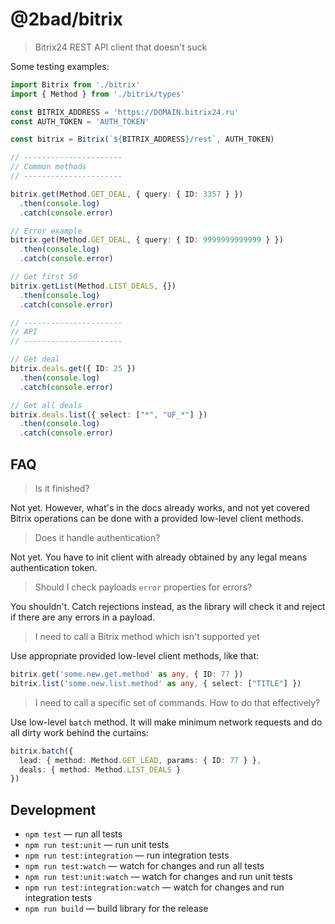 # @2bad/bitrix

> Bitrix24 REST API client that doesn't suck

Some testing examples:

```ts
import Bitrix from './bitrix'
import { Method } from './bitrix/types'

const BITRIX_ADDRESS = 'https://DOMAIN.bitrix24.ru'
const AUTH_TOKEN = 'AUTH_TOKEN'

const bitrix = Bitrix(`${BITRIX_ADDRESS}/rest`, AUTH_TOKEN)

// ----------------------
// Common methods
// ----------------------

bitrix.get(Method.GET_DEAL, { query: { ID: 3357 } })
  .then(console.log)
  .catch(console.error)

// Error example
bitrix.get(Method.GET_DEAL, { query: { ID: 9999999999999 } })
  .then(console.log)
  .catch(console.error)

// Get first 50
bitrix.getList(Method.LIST_DEALS, {})
  .then(console.log)
  .catch(console.error)

// ----------------------
// API
// ----------------------

// Get deal
bitrix.deals.get({ ID: 25 })
  .then(console.log)
  .catch(console.error)

// Get all deals
bitrix.deals.list({ select: ["*", "UF_*"] })
  .then(console.log)
  .catch(console.error)
```

## FAQ

> Is it finished?

Not yet. However, what's in the docs already works, and not yet covered Bitrix operations can be done with a provided low-level client methods.

> Does it handle authentication?

Not yet. You have to init client with already obtained by any legal means authentication token.

> Should I check payloads `error` properties for errors?

You shouldn't. Catch rejections instead, as the library will check it and reject if there are any errors in a payload.

> I need to call a Bitrix method which isn't supported yet

Use appropriate provided low-level client methods, like that:

```ts
bitrix.get('some.new.get.method' as any, { ID: 77 })
bitrix.list('some.new.list.method' as any, { select: ["TITLE"] })
```

> I need to call a specific set of commands. How to do that effectively?

Use low-level `batch` method. It will make minimum network requests and do all dirty work behind the curtains:

```ts
bitrix.batch({
  lead: { method: Method.GET_LEAD, params: { ID: 77 } },
  deals: { method: Method.LIST_DEALS }
})
```

## Development

* `npm test` — run all tests
* `npm run test:unit` — run unit tests
* `npm run test:integration` — run integration tests
* `npm run test:watch` — watch for changes and run all tests
* `npm run test:unit:watch` — watch for changes and run unit tests
* `npm run test:integration:watch` — watch for changes and run integration tests
* `npm run build` — build library for the release
